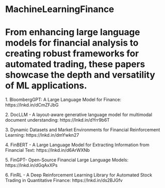 # MachineLearningFinance
<!DOCTYPE html>
<html>
  <head>
    <title>Finance Analytics</title>
  </head>
  <body>
    <h1>From enhancing large language models for financial analysis to creating robust frameworks for automated trading, 
      these papers showcase the depth and versatility of ML applications.</h1>
    <p>1. BloombergGPT: A Large Language Model for Finance: https://lnkd.in/dCmZFJbG</p>
    <p>2. DocLLM - A layout-aware generative language model for multimodal document understanding: https://lnkd.in/dYrr9b6T</p>
    <p>3. Dynamic Datasets and Market Environments for Financial Reinforcement Learning: https://lnkd.in/dmYwkn27</p>
    <p>4. FinBERT - A Large Language Model for Extracting Information from Financial Text: https://lnkd.in/d6ArWXNb</p>
    <p>5. FinGPT- Open-Source Financial Large Language Models: https://lnkd.in/dGqAxXPs</p>
    <p>6. FinRL - A Deep Reinforcement Learning Library for Automated Stock Trading in Quantitative Finance: https://lnkd.in/ds2BJGfv</p>
  </body>
</html>

